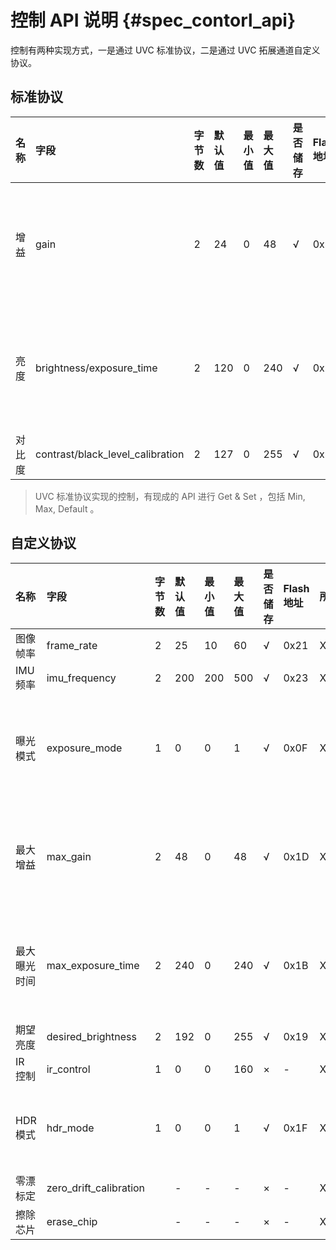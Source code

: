 # 控制 API 说明 {#spec_contorl_api}

控制有两种实现方式，一是通过 UVC 标准协议，二是通过 UVC 拓展通道自定义协议。

## 标准协议

| 名称 | 字段 | 字节数 | 默认值 | 最小值 | 最大值 | 是否储存 | Flash 地址 | 说明 |
| :----- | :----- | :-------- | :-------- | :-------- | :-------- | :----------- | :----------- | :----- |
| 增益 | gain | 2 | 24 | 0 | 48 | √ | 0x12 | 关闭自动曝光，手动设定的参数 |
| 亮度 | brightness/exposure_time | 2 | 120 | 0 | 240 | √ | 0x14 | 关闭自动曝光，手动设定的参数 |
| 对比度 | contrast/black_level_calibration | 2 | 127 | 0 | 255 | √ | 0x10 | |

> UVC 标准协议实现的控制，有现成的 API 进行 Get & Set ，包括 Min, Max, Default 。

## 自定义协议

| 名称 | 字段 | 字节数 |  默认值 | 最小值 | 最大值 | 是否储存 | Flash 地址 | 所属通道 | 通道地址 | 说明 |
| :----- | :----- | :-------- | :-------- | :-------- | :-------- | :----------- | :----------- | :----------- | :----------- | :----- |
| 图像帧率 | frame_rate | 2 | 25 | 10 | 60 | √ | 0x21 | XU_CAM_CTRL | 0x0100 | |
| IMU 频率 | imu_frequency | 2 | 200 | 200 | 500 | √ | 0x23 | XU_CAM_CTRL | 0x0100 | |
| 曝光模式 | exposure_mode | 1 | 0 | 0 | 1 | √ | 0x0F | XU_CAM_CTRL | 0x0100 | 0：开启自动曝光； 1：关闭 |
| 最大增益 | max_gain | 2 | 48 | 0 | 48 | √ | 0x1D | XU_CAM_CTRL | 0x0100 | 开始自动曝光，可设定的阈值 |
| 最大曝光时间 | max_exposure_time | 2 | 240 | 0 | 240 | √ | 0x1B | XU_CAM_CTRL | 0x0100 | 开始自动曝光，可设定的阈值 |
| 期望亮度 | desired_brightness | 2 | 192 | 0 | 255 | √ | 0x19 | XU_CAM_CTRL | 0x0100 | |
| IR 控制 | ir_control | 1 | 0 | 0 | 160 | × | - | XU_CAM_CTRL | 0x0100 | |
| HDR 模式 | hdr_mode | 1 | 0 | 0 | 1 | √ | 0x1F | XU_CAM_CTRL | 0x0100 | 0：10-bit；1：12-bit |
| 零漂标定 | zero_drift_calibration | | - | - | - | × | - | XU_HALF_DUPLEX | 0x0200 | |
| 擦除芯片 | erase_chip | | - | - | - | × | - | XU_HALF_DUPLEX | 0x0200 | |

